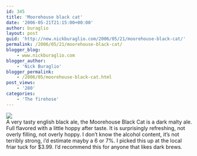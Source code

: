 ```yaml
---
id: 345
title: 'Moorehouse black cat'
date: '2006-05-21T21:15:00+00:00'
author: buraglio
layout: post
guid: 'http://new.nickburaglio.com/2006/05/21/moorehouse-black-cat/'
permalink: /2006/05/21/moorehouse-black-cat/
blogger_blog:
    - www.nickburaglio.com
blogger_author:
    - 'Nick Buraglio'
blogger_permalink:
    - /2006/05/moorehouse-black-cat.html
post_views:
    - '280'
categories:
    - 'The firehose'
---
```


![](http://buraglio.com/nick/images/moorehouseblackcat.jpg)  
A very tasty english black ale, the Moorehouse Black Cat is a dark malty ale. Full flavored with a little hoppy after taste. It is surprisingly refreshing, not overly filling, not overly hoppy. I don’t know the alcohol content, it’s not terribly strong, i’d estimate mayby a 6 or 7%. I picked this up at the local friar tuck for $3.99. I’d recommend this for anyone that likes dark brews.